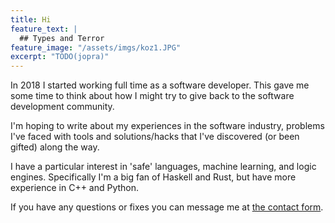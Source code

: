 ```yaml
---
title: Hi
feature_text: |
  ## Types and Terror
feature_image: "/assets/imgs/koz1.JPG"
excerpt: "TODO(jopra)"
---
```


In 2018 I started working full time as a software developer. This gave me some time to think about how I might try to give back to the software development community.

I'm hoping to write about my experiences in the software industry, problems I've faced with tools and solutions/hacks that I've discovered (or been gifted) along the way.

I have a particular interest in 'safe' languages, machine learning, and logic engines. Specifically I'm a big fan of Haskell and Rust, but have more experience in C++ and Python.

If you have any questions or fixes you can message me at [the contact form](/contact).
